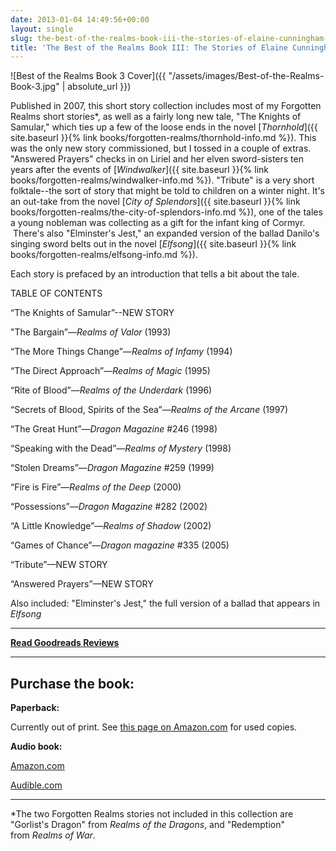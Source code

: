 ```yaml
---
date: 2013-01-04 14:49:56+00:00
layout: single
slug: the-best-of-the-realms-book-iii-the-stories-of-elaine-cunningham-info
title: 'The Best of the Realms Book III: The Stories of Elaine Cunningham'
---
```


![Best of the Realms Book 3 Cover]({{ "/assets/images/Best-of-the-Realms-Book-3.jpg" | absolute_url }})

Published in 2007, this short story collection includes most of my Forgotten Realms short stories*, as well as a fairly long new tale, "The Knights of Samular," which ties up a few of the loose ends in the novel [_Thornhold_]({{ site.baseurl }}{% link books/forgotten-realms/thornhold-info.md %}). This was the only new story commissioned, but I tossed in a couple of extras. "Answered Prayers" checks in on Liriel and her elven sword-sisters ten years after the events of [_Windwalker_]({{ site.baseurl }}{% link books/forgotten-realms/windwalker-info.md %}). "Tribute" is a very short folktale--the sort of story that might be told to children on a winter night. It's an out-take from the novel [_City of Splendors_]({{ site.baseurl }}{% link books/forgotten-realms/the-city-of-splendors-info.md %}), one of the tales a young nobleman was collecting as a gift for the infant king of Cormyr.  There's also "Elminster's Jest," an expanded version of the ballad Danilo's singing sword belts out in the novel [_Elfsong_]({{ site.baseurl }}{% link books/forgotten-realms/elfsong-info.md %}).

Each story is prefaced by an introduction that tells a bit about the tale.

TABLE OF CONTENTS


“The Knights of Samular”--NEW STORY

"The Bargain”—_Realms of Valor_ (1993)

“The More Things Change”—_Realms of Infamy_ (1994)

“The Direct Approach”—_Realms of Magic_ (1995)

“Rite of Blood”—_Realms of the Underdark_ (1996)

“Secrets of Blood, Spirits of the Sea”—_Realms of the Arcane_ (1997)

“The Great Hunt”—_Dragon Magazine_ #246 (1998)

“Speaking with the Dead”—_Realms of Mystery_ (1998)

“Stolen Dreams”—_Dragon Magazine_ #259 (1999)

“Fire is Fire”—_Realms of the Deep_ (2000)

“Possessions”—_Dragon Magazine_ #282 (2002)

“A Little Knowledge”—_Realms of Shadow_ (2002)

“Games of Chance”—_Dragon magazine_ #335 (2005)

“Tribute”—NEW STORY

“Answered Prayers”—NEW STORY

Also included: "Elminster's Jest," the full version of a ballad that appears in _Elfsong_

***

**[Read Goodreads Reviews](http://www.goodreads.com/book/show/19859.The_Best_of_the_Realms)**

***

## Purchase the book:

**Paperback:**

Currently out of print. See [this page on Amazon.com](http://www.amazon.com/Best-Realms-III-Cunningham-Forgotten/dp/0786942886/ref=la_B00458D7YO_1_14_title_0_main?ie=UTF8&qid=1357312147&sr=1-14) for used copies.

**Audio book:**

[Amazon.com](http://www.amazon.com/Best-Realms-III-Cunningham-Forgotten/dp/B00AY430WC/ref=la_B00458D7YO_1_2?s=books&ie=UTF8&qid=1357661973&sr=1-2)

[Audible.com](http://www.audible.com/pd/ref=sr_1_1?asin=B00AVZAHXO&qid=1357662029&sr=1-1)

***

*The two Forgotten Realms stories not included in this collection are "Gorlist's Dragon" from _Realms of the Dragons_, and "Redemption" from _Realms of War_.
